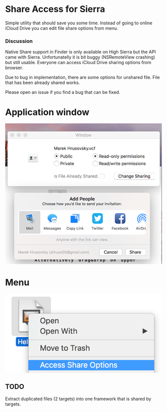 # Share Access for Sierra
Simple utility that should save you some time. Instead of going to online iCloud Drive you can edit file share options from menu. 

### Discussion 

Native Share support in Finder is only available on High Sierra but the API came with Sierra. Unfortunatelly it is bit buggy (NSRemoteView crashing) but still usable. Everyone can access iCloud Drive sharing options from browser. 

Due to bug in implementation, there are some options for unshared file. File that has been already shared works.

Please open an issue if you find a bug that can be fixed.

# Application window
![](https://raw.githubusercontent.com/xhruso00/shareaccessforsierra/master/appWindow.png)

# Menu

![](https://raw.githubusercontent.com/xhruso00/shareaccessforsierra/master/Menu.png)

## TODO
Extract duplicated files (2 targets) into one framework that is shared by targets.
